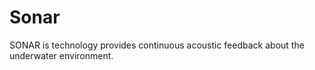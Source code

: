 # Sonar
SONAR is technology provides continuous  acoustic feedback about the underwater environment.

